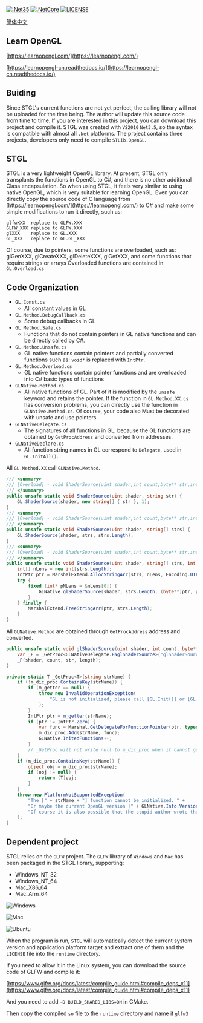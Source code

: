 [![.Net35](https://img.shields.io/badge/DotNet-3.5-blue)](https://www.microsoft.com/zh-cn/download/details.aspx?id=25150)
[![.NetCore](https://img.shields.io/badge/DotNet-Core-blueviolet)](https://dotnet.microsoft.com/)
[![LICENSE](https://img.shields.io/badge/License-MIT-green)](https://github.com/DebugST/STNodeEditor/blob/main/LICENSE)

[简体中文](./README.CN.md)

## Learn OpenGL
[https://learnopengl.com/](https://learnopengl.com/)

[https://learnopengl-cn.readthedocs.io/](https://learnopengl-cn.readthedocs.io/)

## Buiding
Since STGL's current functions are not yet perfect, the calling library will not be uploaded for the time being. The author will update this source code from time to time. If you are interested in this project, you can download this project and compile it.
STGL was created with `VS2010` `Net3.5`, so the syntax is compatible with almost all `.Net` platforms. The project contains three projects, developers only need to compile `STLib.OpenGL`.

## STGL
STGL is a very lightweight OpenGL library. At present, STGL only transplants the functions in OpenGL to C#, and there is no other additional Class encapsulation. So when using STGL, it feels very similar to using native OpenGL, which is very suitable for learning OpenGL.
Even you can directly copy the source code of C language from [https://learnopengl.com/](https://learnopengl.com/) to C# and make some simple modifications to run it directly, such as:
```
glfwXXX  replace to GLFW.XXX
GLFW_XXX replace to GLFW.XXX
glXXX    replace to GL.XXX
GL_XXX   replace to GL.GL_XXX
```
Of course, due to pointers, some functions are overloaded, such as: glGenXXX, glCreateXXX, glDeleteXXX, glGetXXX, and some functions that require strings or arrays
Overloaded functions are contained in `GL.Overload.cs`

## Code Organization

* `GL.Const.cs`
    * All constant values in GL
* `GL.Method.DebugCallback.cs`
    * Some debug callbacks in GL
* `GL.Method.Safe.cs`
    * Functions that do not contain pointers in GL native functions and can be directly called by C#.
* `GL.Method.Unsafe.cs`
    * GL native functions contain pointers and partially converted functions such as: `void*` is replaced with `IntPtr`.
* `GL.Method.Overload.cs`
    * GL native functions contain pointer functions and are overloaded into C# basic types of functions
* `GLNative.Method.cs`
    * All native functions of GL. Part of it is modified by the `unsafe` keyword and retains the pointer. If the function in `GL.Method.XX.cs` has conversion problems, you can directly use the function in `GLNative.Method.cs`. Of course, your code also Must be decorated with unsafe and use pointers.
* `GLNativeDelegate.cs`
    * The signatures of all functions in GL, because the GL functions are obtained by `GetProcAddress` and converted from addresses.
* `GLNativeDeclare.cs`
    * All function string names in GL correspond to `Delegate`, used in `GL.InitAll()`.
    
All `GL.Method.XX` call `GLNative.Method`.
```cs
/// <summary>
/// [Overload] - void ShaderSource(uint shader,int count,byte** str,int* length)
/// </summary>
public unsafe static void ShaderSource(uint shader, string str) {
    GL.ShaderSource(shader, new string[] { str }, 1);
}
/// <summary>
/// [Overload] - void ShaderSource(uint shader,int count,byte** str,int* length)
/// </summary>
public unsafe static void ShaderSource(uint shader, string[] strs) {
    GL.ShaderSource(shader, strs, strs.Length);
}
/// <summary>
/// [Overload] - void ShaderSource(uint shader,int count,byte** str,int* length)
/// </summary>
public unsafe static void ShaderSource(uint shader, string[] strs, int count) {
    int[] nLens = new int[strs.Length];
    IntPtr ptr = MarshalExtend.AllocStringArr(strs, nLens, Encoding.UTF8);
    try {
        fixed (int* pNLens = &nLens[0]) {
            GLNative.glShaderSource(shader, strs.Length, (byte**)ptr, pNLens);
        }
    } finally {
        MarshalExtend.FreeStringArr(ptr, strs.Length);
    }
}
```
All `GLNative.Method` are obtained through `GetProcAddress` address and converted.
```cs
public unsafe static void glShaderSource(uint shader, int count, byte** str, int* length) {
    var _F = _GetProc<GLNativeDelegate.FNglShaderSource>("glShaderSource");
    _F(shader, count, str, length);
}

private static T _GetProc<T>(string strName) {
    if (!m_dic_proc.ContainsKey(strName)) {
        if (m_getter == null) {
            throw new InvalidOperationException(
                "GL is not initialized, please call [GL.Init()] or [GL.InitAll()] to initialize it first."
            );
        }
        IntPtr ptr = m_getter(strName);
        if (ptr != IntPtr.Zero) {
            var func = Marshal.GetDelegateForFunctionPointer(ptr, typeof(T));
            m_dic_proc.Add(strName, func);
            GLNative.InitedFunctions++;
        }
        // _GetProc will not write null to m_dic_proc when it cannot get Proc, but GL.InitAll will.
    }
    if (m_dic_proc.ContainsKey(strName)) {
        object obj = m_dic_proc[strName];
        if (obj != null) {
            return (T)obj;
        }
    }
    throw new PlatformNotSupportedException(
        "The [" + strName + "] function cannot be initialized. " +
        "Or maybe the current OpenGL version [" + GLNative.Info.Version + "]  does not support this function, " +
        "Of course it is also possible that the stupid author wrote the bug."
    );
}
```

## Dependent project
STGL relies on the `GLFW` project. The `GLFW` library of `Windows` and `Mac` has been packaged in the STGL library, supporting:
* Windows_NT_32
* Windows_NT_64
* Mac_X86_64
* Mac_Arm_64

![Windows](https://s3.bmp.ovh/imgs/2022/07/06/eb03f437a406acd8.png)

![Mac](https://s3.bmp.ovh/imgs/2022/07/06/602a7aa7f193a21c.png)

![Ubuntu](https://s3.bmp.ovh/imgs/2022/07/06/f1f1910e2e803683.png)

When the program is run, `STGL` will automatically detect the current system version and application platform target and extract one of them and the `LICENSE` file into the `runtime` directory.

If you need to allow it in the Linux system, you can download the source code of GLFW and compile it:

[https://www.glfw.org/docs/latest/compile_guide.html#compile_deps_x11](https://www.glfw.org/docs/latest/compile_guide.html#compile_deps_x11)

And you need to add `-D BUILD_SHARED_LIBS=ON` in CMake.

Then copy the compiled `so` file to the `runtime` directory and name it `glfw3`
